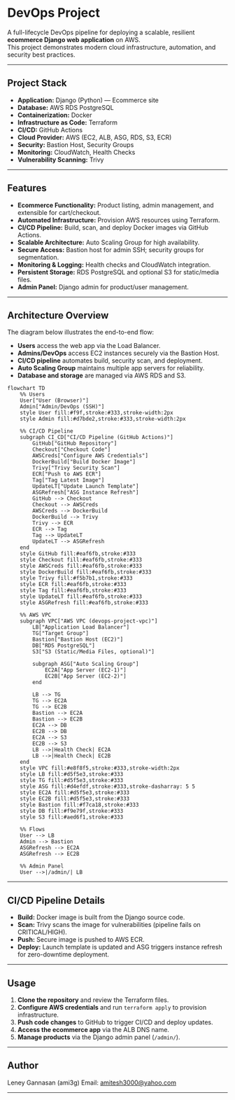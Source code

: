 # DevOps Project

A full-lifecycle DevOps pipeline for deploying a scalable, resilient **ecommerce Django web application** on AWS.  
This project demonstrates modern cloud infrastructure, automation, and security best practices.

---

## Project Stack

- **Application:** Django (Python) — Ecommerce site
- **Database:** AWS RDS PostgreSQL
- **Containerization:** Docker
- **Infrastructure as Code:** Terraform
- **CI/CD:** GitHub Actions
- **Cloud Provider:** AWS (EC2, ALB, ASG, RDS, S3, ECR)
- **Security:** Bastion Host, Security Groups
- **Monitoring:** CloudWatch, Health Checks
- **Vulnerability Scanning:** Trivy

---

## Features

- **Ecommerce Functionality:** Product listing, admin management, and extensible for cart/checkout.
- **Automated Infrastructure:** Provision AWS resources using Terraform.
- **CI/CD Pipeline:** Build, scan, and deploy Docker images via GitHub Actions.
- **Scalable Architecture:** Auto Scaling Group for high availability.
- **Secure Access:** Bastion host for admin SSH; security groups for segmentation.
- **Monitoring & Logging:** Health checks and CloudWatch integration.
- **Persistent Storage:** RDS PostgreSQL and optional S3 for static/media files.
- **Admin Panel:** Django admin for product/user management.

---

## Architecture Overview

The diagram below illustrates the end-to-end flow:  
- **Users** access the web app via the Load Balancer.
- **Admins/DevOps** access EC2 instances securely via the Bastion Host.
- **CI/CD pipeline** automates build, security scan, and deployment.
- **Auto Scaling Group** maintains multiple app servers for reliability.
- **Database and storage** are managed via AWS RDS and S3.

```mermaid
flowchart TD
    %% Users
    User["User (Browser)"]
    Admin["Admin/DevOps (SSH)"]
    style User fill:#f9f,stroke:#333,stroke-width:2px
    style Admin fill:#d7bde2,stroke:#333,stroke-width:2px

    %% CI/CD Pipeline
    subgraph CI_CD["CI/CD Pipeline (GitHub Actions)"]
        GitHub["GitHub Repository"]
        Checkout["Checkout Code"]
        AWSCreds["Configure AWS Credentials"]
        DockerBuild["Build Docker Image"]
        Trivy["Trivy Security Scan"]
        ECR["Push to AWS ECR"]
        Tag["Tag Latest Image"]
        UpdateLT["Update Launch Template"]
        ASGRefresh["ASG Instance Refresh"]
        GitHub --> Checkout
        Checkout --> AWSCreds
        AWSCreds --> DockerBuild
        DockerBuild --> Trivy
        Trivy --> ECR
        ECR --> Tag
        Tag --> UpdateLT
        UpdateLT --> ASGRefresh
    end
    style GitHub fill:#eaf6fb,stroke:#333
    style Checkout fill:#eaf6fb,stroke:#333
    style AWSCreds fill:#eaf6fb,stroke:#333
    style DockerBuild fill:#eaf6fb,stroke:#333
    style Trivy fill:#f5b7b1,stroke:#333
    style ECR fill:#eaf6fb,stroke:#333
    style Tag fill:#eaf6fb,stroke:#333
    style UpdateLT fill:#eaf6fb,stroke:#333
    style ASGRefresh fill:#eaf6fb,stroke:#333

    %% AWS VPC
    subgraph VPC["AWS VPC (devops-project-vpc)"]
        LB["Application Load Balancer"]
        TG["Target Group"]
        Bastion["Bastion Host (EC2)"]
        DB["RDS PostgreSQL"]
        S3["S3 (Static/Media Files, optional)"]

        subgraph ASG["Auto Scaling Group"]
            EC2A["App Server (EC2-1)"]
            EC2B["App Server (EC2-2)"]
        end

        LB --> TG
        TG --> EC2A
        TG --> EC2B
        Bastion --> EC2A
        Bastion --> EC2B
        EC2A --> DB
        EC2B --> DB
        EC2A --> S3
        EC2B --> S3
        LB -->|Health Check| EC2A
        LB -->|Health Check| EC2B
    end
    style VPC fill:#e8f8f5,stroke:#333,stroke-width:2px
    style LB fill:#d5f5e3,stroke:#333
    style TG fill:#d5f5e3,stroke:#333
    style ASG fill:#d4efdf,stroke:#333,stroke-dasharray: 5 5
    style EC2A fill:#d5f5e3,stroke:#333
    style EC2B fill:#d5f5e3,stroke:#333
    style Bastion fill:#f7ca18,stroke:#333
    style DB fill:#f9e79f,stroke:#333
    style S3 fill:#aed6f1,stroke:#333

    %% Flows
    User --> LB
    Admin --> Bastion
    ASGRefresh --> EC2A
    ASGRefresh --> EC2B

    %% Admin Panel
    User -->|/admin/| LB
```

---

## CI/CD Pipeline Details

- **Build:** Docker image is built from the Django source code.
- **Scan:** Trivy scans the image for vulnerabilities (pipeline fails on CRITICAL/HIGH).
- **Push:** Secure image is pushed to AWS ECR.
- **Deploy:** Launch template is updated and ASG triggers instance refresh for zero-downtime deployment.

---

## Usage

1. **Clone the repository** and review the Terraform files.
2. **Configure AWS credentials** and run `terraform apply` to provision infrastructure.
3. **Push code changes** to GitHub to trigger CI/CD and deploy updates.
4. **Access the ecommerce app** via the ALB DNS name.
5. **Manage products** via the Django admin panel (`/admin/`).

---

## Author

Leney Gannasan (ami3g)
Email: amitesh3000@yahoo.com

---
